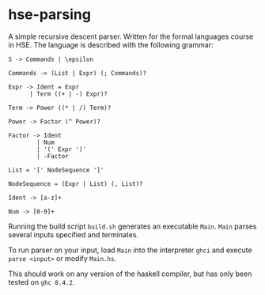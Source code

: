 # hse-parsing
A simple recursive descent parser. Written for the formal languages course in HSE. The language is described with the following grammar:

```
S -> Commands | \epsilon

Commands -> (List | Expr) (; Commands)?

Expr -> Ident = Expr
      | Term ((+ | -) Expr)?

Term -> Power ((* | /) Term)?

Power -> Factor (^ Power)?

Factor -> Ident 
        | Num 
        | '(' Expr ')'
        | -Factor

List = '[' NodeSequence ']'

NodeSequence = (Expr | List) (, List)?

Ident -> [a-z]+

Num -> [0-9]+
```

Running the build script `build.sh` generates an executable `Main`. `Main` parses several inputs specified and terminates.

To run parser on your input, load `Main` into the interpreter `ghci` and execute `parse <input>` or modify `Main.hs`.

This should work on any version of the haskell compiler, but has only been tested on `ghc 8.4.2`.
